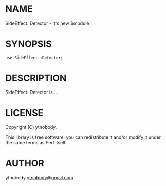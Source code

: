 # NAME

SideEffect::Detector - It's new $module

# SYNOPSIS

    use SideEffect::Detector;

# DESCRIPTION

SideEffect::Detector is ...

# LICENSE

Copyright (C) ytnobody.

This library is free software; you can redistribute it and/or modify
it under the same terms as Perl itself.

# AUTHOR

ytnobody <ytnobody@gmail.com>
